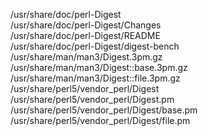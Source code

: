 /usr/share/doc/perl-Digest  
/usr/share/doc/perl-Digest/Changes  
/usr/share/doc/perl-Digest/README  
/usr/share/doc/perl-Digest/digest-bench  
/usr/share/man/man3/Digest.3pm.gz  
/usr/share/man/man3/Digest::base.3pm.gz  
/usr/share/man/man3/Digest::file.3pm.gz  
/usr/share/perl5/vendor\_perl/Digest  
/usr/share/perl5/vendor\_perl/Digest.pm  
/usr/share/perl5/vendor\_perl/Digest/base.pm  
/usr/share/perl5/vendor\_perl/Digest/file.pm  
